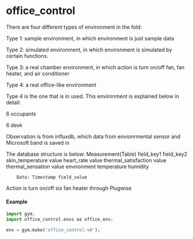 # office_control

There are four different types of environment in the fold:

Type 1: sample environment, in which environment is just sample data

Type 2: simulated environment, in which environment is simulated by certain functions.

Type 3: a real chamber environment, in which action is turn on/off fan, fan heater, and air conditioner

Type 4: a real office-like environment

Type 4 is the one that is in used.  This environment is explained below in detail:

6 occupants

6 desk

Observation is from influxdb, which data from envionrmental sensor and Microsoft band is saved in

The database structure is below:
        Measurement(Table)       field_key1       field_key2   
        skin_temperature         value
        heart_rate               value
        thermal_satisfaction     value
        thermal_sensation        value
        environment              temperature      humidity 


        Data: Timestamp field_value

Action is turn on/off six fan heater through Plugwise

#### Example

```python
import gym;
import office_control.envs as office_env;

env = gym.make('office_control-v0');

